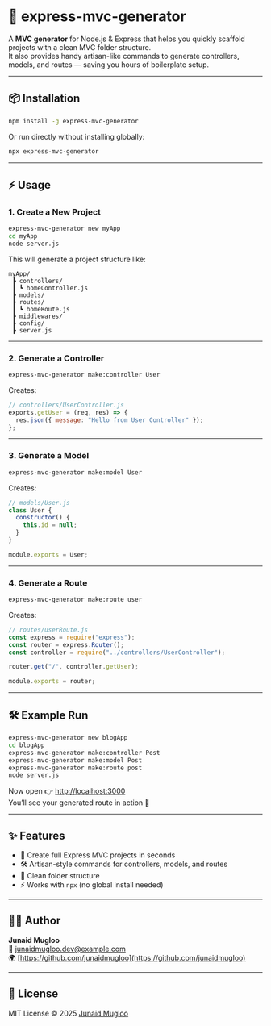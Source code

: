# 🚀 express-mvc-generator  

A **MVC generator** for Node.js & Express that helps you quickly scaffold projects with a clean MVC folder structure.  
It also provides handy artisan-like commands to generate controllers, models, and routes — saving you hours of boilerplate setup.  

---

## 📦 Installation

```bash
npm install -g express-mvc-generator
```

Or run directly without installing globally:

```bash
npx express-mvc-generator
```

---

## ⚡ Usage

### 1. Create a New Project

```bash
express-mvc-generator new myApp
cd myApp
node server.js
```

This will generate a project structure like:

```
myApp/
 ┣ controllers/
 ┃ ┗ homeController.js
 ┣ models/
 ┣ routes/
 ┃ ┗ homeRoute.js
 ┣ middlewares/
 ┣ config/
 ┣ server.js
```

---

### 2. Generate a Controller

```bash
express-mvc-generator make:controller User
```

Creates:

```js
// controllers/UserController.js
exports.getUser = (req, res) => {
  res.json({ message: "Hello from User Controller" });
};
```

---

### 3. Generate a Model

```bash
express-mvc-generator make:model User
```

Creates:

```js
// models/User.js
class User {
  constructor() {
    this.id = null;
  }
}

module.exports = User;
```

---

### 4. Generate a Route

```bash
express-mvc-generator make:route user
```

Creates:

```js
// routes/userRoute.js
const express = require("express");
const router = express.Router();
const controller = require("../controllers/UserController");

router.get("/", controller.getUser);

module.exports = router;
```

---

## 🛠 Example Run

```bash
express-mvc-generator new blogApp
cd blogApp
express-mvc-generator make:controller Post
express-mvc-generator make:model Post
express-mvc-generator make:route post
node server.js
```

Now open 👉 [http://localhost:3000](http://localhost:3000)  
You’ll see your generated route in action 🎉  

---

## ✨ Features
- 🚀 Create full Express MVC projects in seconds  
- 🛠 Artisan-style commands for controllers, models, and routes  
- 📂 Clean folder structure  
- ⚡ Works with `npx` (no global install needed)  

---

## 👨‍💻 Author

**Junaid Mugloo**  
📧 [junaidmugloo.dev@example.com](mailto:junaidmugloo@example.com)  
🌍 [https://github.com/junaidmugloo](https://github.com/junaidmugloo)  

---

## 📜 License
MIT License © 2025 [Junaid Mugloo](https://www.npmjs.com/junaidmugloo)  
